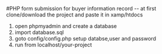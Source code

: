 #PHP form submission for buyer information record
-- at first clone/download the project and paste it in xamp/htdocs 
1. open phpmyadmin and create a database
2. import database.sql
3. goto config/config.php setup databse,user and password
4. run from localhost/your-project

